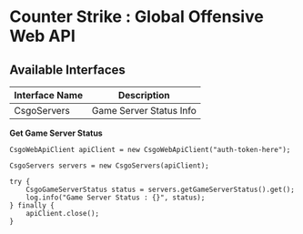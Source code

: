 # Counter Strike : Global Offensive Web API

## Available Interfaces

| **Interface Name** | **Description**             |
|--------------------|-----------------------------|
| CsgoServers        | Game Server Status Info     |

**Get Game Server Status**

~~~
CsgoWebApiClient apiClient = new CsgoWebApiClient("auth-token-here");

CsgoServers servers = new CsgoServers(apiClient);

try {
    CsgoGameServerStatus status = servers.getGameServerStatus().get();
    log.info("Game Server Status : {}", status);
} finally {
    apiClient.close();
}
~~~